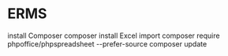 # ERMS
install Composer
    composer install 
Excel import 
    composer require phpoffice/phpspreadsheet --prefer-source
    composer update